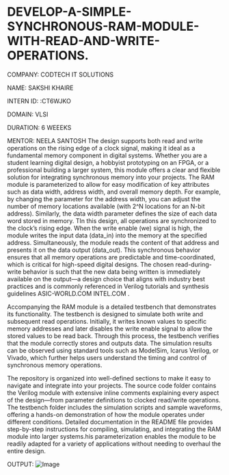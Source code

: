 # DEVELOP-A-SIMPLE-SYNCHRONOUS-RAM-MODULE-WITH-READ-AND-WRITE-OPERATIONS.
COMPANY: CODTECH IT SOLUTIONS

NAME: SAKSHI KHAIRE 

INTERN ID: :CT6WJKO

DOMAIN: VLSI

DURATION: 6 WEEEKS

MENTOR: NEELA SANTOSH
The design supports both read and write operations on the rising edge of a clock signal, making it ideal as a fundamental memory component in digital systems. Whether you are a student learning digital design, a hobbyist prototyping on an FPGA, or a professional building a larger system, this module offers a clear and flexible solution for integrating synchronous memory into your projects.
The RAM module is parameterized to allow for easy modification of key attributes such as data width, address width, and overall memory depth. For example, by changing the parameter for the address width, you can adjust the number of memory locations available (with 2^N locations for an N-bit address). Similarly, the data width parameter defines the size of each data word stored in memory. TIn this design, all operations are synchronized to the clock’s rising edge. When the write enable (we) signal is high, the module writes the input data (data_in) into the memory at the specified address. Simultaneously, the module reads the content of that address and presents it on the data output (data_out). This synchronous behavior ensures that all memory operations are predictable and time-coordinated, which is critical for high-speed digital designs. The chosen read-during-write behavior is such that the new data being written is immediately available on the output—a design choice that aligns with industry best practices and is commonly referenced in Verilog tutorials and synthesis guidelines 
ASIC-WORLD.COM
​
INTEL.COM
.

Accompanying the RAM module is a detailed testbench that demonstrates its functionality. The testbench is designed to simulate both write and subsequent read operations. Initially, it writes known values to specific memory addresses and later disables the write enable signal to allow the stored values to be read back. Through this process, the testbench verifies that the module correctly stores and outputs data. The simulation results can be observed using standard tools such as ModelSim, Icarus Verilog, or Vivado, which further helps users understand the timing and control of synchronous memory operations.

The repository is organized into well-defined sections to make it easy to navigate and integrate into your projects. The source code folder contains the Verilog module with extensive inline comments explaining every aspect of the design—from parameter definitions to clocked read/write operations. The testbench folder includes the simulation scripts and sample waveforms, offering a hands-on demonstration of how the module operates under different conditions. Detailed documentation in the README file provides step-by-step instructions for compiling, simulating, and integrating the RAM module into larger systems.his parameterization enables the module to be readily adapted for a variety of applications without needing to overhaul the entire design.

OUTPUT:
![Image](https://github.com/user-attachments/assets/9ad088ea-8a64-47cb-b5a4-2b715d1ac63b)
